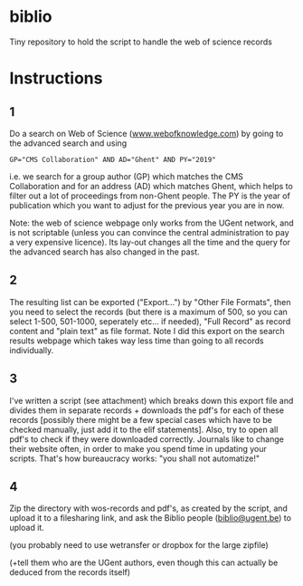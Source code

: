 # biblio
Tiny repository to hold the script to handle the web of science records

# Instructions

## 1
Do a search on Web of Science (www.webofknowledge.com) by going to the advanced search and using
```
GP="CMS Collaboration" AND AD="Ghent" AND PY="2019" 
```
i.e. we search for a group author (GP) which matches the CMS Collaboration and for an address (AD) which matches Ghent, which
helps to filter out a lot of proceedings from non-Ghent people. The PY is the year of publication which you want to adjust for the previous year you are in now.

Note: the web of science webpage only works from the UGent network, and is not scriptable (unless you can convince the central administration to pay a very expensive licence).
Its lay-out changes all the time and the query for the advanced search has also changed in the past.

## 2
The resulting list can be exported ("Export...") by "Other File Formats", then you need to select the records (but there is a maximum of 500, so you can select 1-500, 501-1000, seperately etc... if needed),
"Full Record" as record content and "plain text" as file format. 
Note I did this export on the search results webpage which takes way less time than going to all records individually.

## 3
I've written a script (see attachment) which breaks down this export file and divides them in separate records + downloads the pdf's for each of these records [possibly there might be a few special cases which have to be checked manually, just add it to the elif statements].
Also, try to open all pdf's to check if they were downloaded correctly. Journals like to change their website often, in order to make you spend time in updating your scripts. That's how bureaucracy works: "you shall not automatize!"

## 4
Zip the directory with wos-records and pdf's, as created by the script, and upload it to a filesharing link, and ask the Biblio people (biblio@ugent.be) to upload it.

(you probably need to use wetransfer or dropbox for the large zipfile)

(+tell them who are the UGent authors, even though this can actually be deduced from the records itself)

